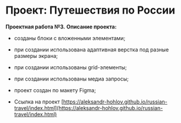 # Проект: Путешествия по России
**Проектная работа №3.**
**Описание проекта:**
* созданы блоки с вложенными элементами;
* при создании использована адаптивная верстка под разные размеры экрана;
* при создании использованы grid-элементы;
* при создании использованы медиа запросы;
* проект создан по макету Figma;

* Ссылка на проект [https://aleksandr-hohlov.github.io/russian-travel/index.html](https://aleksandr-hohlov.github.io/russian-travel/index.html)
